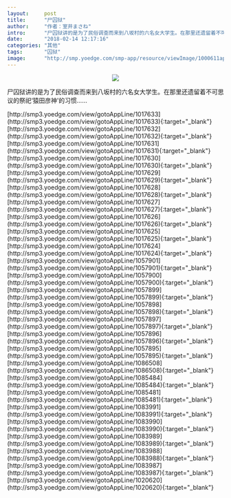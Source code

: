 ```yaml
---
layout:     post
title:      "尸囚狱"
author:     "作者：室井まさね"
intro:      "尸囚狱讲的是为了民俗调查而来到八坂村的六名女大学生。在那里还遗留着不可思议的祭祀‘猿田彦神'的习惯……"
date:       "2018-02-14 12:17:16"
categories: "其他"
tags:       "囚狱"
image:      "http://smp.yoedge.com/smp-app/resource/viewImage/1000611appline.png"
---
```

<div style="text-align: center">
<p><img src="http://smp.yoedge.com/smp-app/resource/viewImage/1000611appline.png"/></p>
</div>
<p class="post-meta">
<span>尸囚狱讲的是为了民俗调查而来到八坂村的六名女大学生。在那里还遗留着不可思议的祭祀‘猿田彦神'的习惯……</span>
</p>
[http://smp3.yoedge.com/view/gotoAppLine/1017633](http://smp3.yoedge.com/view/gotoAppLine/1017633){:target="_blank"}
[http://smp3.yoedge.com/view/gotoAppLine/1017632](http://smp3.yoedge.com/view/gotoAppLine/1017632){:target="_blank"}
[http://smp3.yoedge.com/view/gotoAppLine/1017631](http://smp3.yoedge.com/view/gotoAppLine/1017631){:target="_blank"}
[http://smp3.yoedge.com/view/gotoAppLine/1017630](http://smp3.yoedge.com/view/gotoAppLine/1017630){:target="_blank"}
[http://smp3.yoedge.com/view/gotoAppLine/1017629](http://smp3.yoedge.com/view/gotoAppLine/1017629){:target="_blank"}
[http://smp3.yoedge.com/view/gotoAppLine/1017628](http://smp3.yoedge.com/view/gotoAppLine/1017628){:target="_blank"}
[http://smp3.yoedge.com/view/gotoAppLine/1017627](http://smp3.yoedge.com/view/gotoAppLine/1017627){:target="_blank"}
[http://smp3.yoedge.com/view/gotoAppLine/1017626](http://smp3.yoedge.com/view/gotoAppLine/1017626){:target="_blank"}
[http://smp3.yoedge.com/view/gotoAppLine/1017625](http://smp3.yoedge.com/view/gotoAppLine/1017625){:target="_blank"}
[http://smp3.yoedge.com/view/gotoAppLine/1017624](http://smp3.yoedge.com/view/gotoAppLine/1017624){:target="_blank"}
[http://smp3.yoedge.com/view/gotoAppLine/1057901](http://smp3.yoedge.com/view/gotoAppLine/1057901){:target="_blank"}
[http://smp3.yoedge.com/view/gotoAppLine/1057900](http://smp3.yoedge.com/view/gotoAppLine/1057900){:target="_blank"}
[http://smp3.yoedge.com/view/gotoAppLine/1057899](http://smp3.yoedge.com/view/gotoAppLine/1057899){:target="_blank"}
[http://smp3.yoedge.com/view/gotoAppLine/1057898](http://smp3.yoedge.com/view/gotoAppLine/1057898){:target="_blank"}
[http://smp3.yoedge.com/view/gotoAppLine/1057897](http://smp3.yoedge.com/view/gotoAppLine/1057897){:target="_blank"}
[http://smp3.yoedge.com/view/gotoAppLine/1057896](http://smp3.yoedge.com/view/gotoAppLine/1057896){:target="_blank"}
[http://smp3.yoedge.com/view/gotoAppLine/1057895](http://smp3.yoedge.com/view/gotoAppLine/1057895){:target="_blank"}
[http://smp3.yoedge.com/view/gotoAppLine/1086508](http://smp3.yoedge.com/view/gotoAppLine/1086508){:target="_blank"}
[http://smp3.yoedge.com/view/gotoAppLine/1085484](http://smp3.yoedge.com/view/gotoAppLine/1085484){:target="_blank"}
[http://smp3.yoedge.com/view/gotoAppLine/1085481](http://smp3.yoedge.com/view/gotoAppLine/1085481){:target="_blank"}
[http://smp3.yoedge.com/view/gotoAppLine/1083991](http://smp3.yoedge.com/view/gotoAppLine/1083991){:target="_blank"}
[http://smp3.yoedge.com/view/gotoAppLine/1083990](http://smp3.yoedge.com/view/gotoAppLine/1083990){:target="_blank"}
[http://smp3.yoedge.com/view/gotoAppLine/1083989](http://smp3.yoedge.com/view/gotoAppLine/1083989){:target="_blank"}
[http://smp3.yoedge.com/view/gotoAppLine/1083988](http://smp3.yoedge.com/view/gotoAppLine/1083988){:target="_blank"}
[http://smp3.yoedge.com/view/gotoAppLine/1083987](http://smp3.yoedge.com/view/gotoAppLine/1083987){:target="_blank"}
[http://smp3.yoedge.com/view/gotoAppLine/1020620](http://smp3.yoedge.com/view/gotoAppLine/1020620){:target="_blank"}



